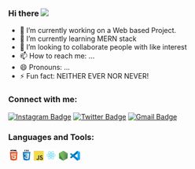 ### Hi there  <img src="https://raw.githubusercontent.com/MartinHeinz/MartinHeinz/master/wave.gif" width="25px">

- 🔭 I’m currently working on a Web based Project.
- 🌱 I’m currently learning MERN stack
- 👯 I’m looking to collaborate people with like interest
- 📫 How to reach me: ...
- 😄 Pronouns: ...
- ⚡ Fun fact: NEITHER EVER NOR NEVER!

### Connect with me:
[![Instagram Badge](https://img.shields.io/badge/Aniruddh-E4405F?style=flat-square&logo=Instagram&logoColor=white&link=https://www.instagram.com/anirudddh_/)](https://www.instagram.com/anirudddh_/) [![Twitter Badge](https://img.shields.io/badge/-Aniruddh-blue?style=flat-square&logo=Twitter&logoColor=white&link=https://www.twitter.com/anirudddh_/)](https://www.twitter.com/anirudddh_/) [![Gmail Badge](https://img.shields.io/badge/-aniruddh1321@gmail.com-c14438?style=flat-square&logo=Gmail&logoColor=white&link=mailto:aniruddh1321@gmail.com)](mailto:aniruddh1321@gmail.com)

### Languages and Tools:

<code><img alt="HTML5" width="22px" src="https://raw.githubusercontent.com/github/explore/80688e429a7d4ef2fca1e82350fe8e3517d3494d/topics/html/html.png" /></code>
<code><img alt="CSS3" width="22px" src="https://raw.githubusercontent.com/github/explore/80688e429a7d4ef2fca1e82350fe8e3517d3494d/topics/css/css.png" /></code>
<code><img alt="JavaScript" width="20px" src="https://raw.githubusercontent.com/github/explore/80688e429a7d4ef2fca1e82350fe8e3517d3494d/topics/javascript/javascript.png" /></code>
<code><img alt="React" width="22px" src="https://raw.githubusercontent.com/github/explore/80688e429a7d4ef2fca1e82350fe8e3517d3494d/topics/react/react.png" /></code>
<code><img alt="NodeJS" height="20" src="https://raw.githubusercontent.com/github/explore/80688e429a7d4ef2fca1e82350fe8e3517d3494d/topics/nodejs/nodejs.png"></code>
<code><img alt="VS Code" width="20px" src="https://raw.githubusercontent.com/github/explore/80688e429a7d4ef2fca1e82350fe8e3517d3494d/topics/visual-studio-code/visual-studio-code.png" /></code>
